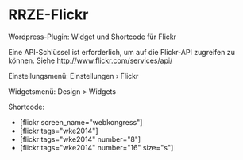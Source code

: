 RRZE-Flickr
===========

Wordpress-Plugin: Widget und Shortcode für Flickr

Eine API-Schlüssel ist erforderlich, um auf die Flickr-API zugreifen zu können. Siehe http://www.flickr.com/services/api/

Einstellungsmenü: Einstellungen › Flickr

Widgetsmenü: Design > Widgets

Shortcode: 
- [flickr screen_name="webkongress"]
- [flickr tags="wke2014"]
- [flickr tags="wke2014" number="8"]
- [flickr tags="wke2014" number="16" size="s"]
